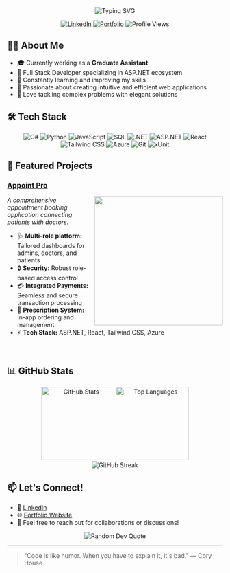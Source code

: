 <div align="center">
  <img src="https://readme-typing-svg.herokuapp.com?font=Fira+Code&size=27&duration=3000&pause=1000&color=2E97F7&center=true&vCenter=true&width=435&lines=I'm+Hemanth+Reddy!;Full+Stack+Developer;ASP.NET+%7C+React+%7C+Azure;Always+learning+new+things" alt="Typing SVG" />
</div>

<p align="center">
  <a href="https://www.linkedin.com/in/hemanth-reddy--"><img src="https://img.shields.io/badge/LinkedIn-0077B5?style=for-the-badge&logo=linkedin&logoColor=white" alt="LinkedIn"></a>
  <a href="https://hemanthreddy.tech"><img src="https://img.shields.io/badge/Portfolio-000000?style=for-the-badge&logo=About.me&logoColor=white" alt="Portfolio"></a>
  <img src="https://komarev.com/ghpvc/?username=HemanthReddy4368&style=for-the-badge&color=blue" alt="Profile Views"/>
</p>

## 👨‍💻 About Me

- 🎓 Currently working as a **Graduate Assistant**
- 💼 Full Stack Developer specializing in ASP.NET ecosystem
- 🌱 Constantly learning and improving my skills
- 🔭 Passionate about creating intuitive and efficient web applications
- 🚀 Love tackling complex problems with elegant solutions

## 🛠️ Tech Stack

<div align="center">
  <img src="https://img.shields.io/badge/C%23-239120?style=for-the-badge&logo=c-sharp&logoColor=white" alt="C#" />
  <img src="https://img.shields.io/badge/Python-3776AB?style=for-the-badge&logo=python&logoColor=white" alt="Python" />
  <img src="https://img.shields.io/badge/JavaScript-F7DF1E?style=for-the-badge&logo=javascript&logoColor=black" alt="JavaScript" />
  <img src="https://img.shields.io/badge/SQL-4479A1?style=for-the-badge&logo=mysql&logoColor=white" alt="SQL" />
  <img src="https://img.shields.io/badge/.NET-5C2D91?style=for-the-badge&logo=.net&logoColor=white" alt=".NET" />
  <img src="https://img.shields.io/badge/ASP.NET-512BD4?style=for-the-badge&logo=dotnet&logoColor=white" alt="ASP.NET" />
  <img src="https://img.shields.io/badge/React-20232A?style=for-the-badge&logo=react&logoColor=61DAFB" alt="React" />
  <img src="https://img.shields.io/badge/Tailwind_CSS-38B2AC?style=for-the-badge&logo=tailwind-css&logoColor=white" alt="Tailwind CSS" />
  <img src="https://img.shields.io/badge/Azure-0089D6?style=for-the-badge&logo=microsoft-azure&logoColor=white" alt="Azure" />
  <img src="https://img.shields.io/badge/Git-F05032?style=for-the-badge&logo=git&logoColor=white" alt="Git" />
  <img src="https://img.shields.io/badge/xUnit-512BD4?style=for-the-badge&logo=dotnet&logoColor=white" alt="xUnit" />
</div>

## 🌟 Featured Projects

### [Appoint Pro]([https://github.com/HemanthReddy4368/AppointPro](https://appointpro-bwb9dahea3c4chgx.canadacentral-01.azurewebsites.net/))
<img align="right" width="300" src="https://github-readme-stats.vercel.app/api/pin/?username=HemanthReddy4368&repo=AppointPro&theme=react" />

_A comprehensive appointment booking application connecting patients with doctors._

- 🩺 **Multi-role platform:** Tailored dashboards for admins, doctors, and patients
- 🔒 **Security:** Robust role-based access control
- 💳 **Integrated Payments:** Seamless and secure transaction processing
- 💊 **Prescription System:** In-app ordering and management
- ⚡ **Tech Stack:** ASP.NET, React, Tailwind CSS, Azure

<br clear="right"/>

## 📊 GitHub Stats

<div align="center">
  <img src="https://github-readme-stats.vercel.app/api?username=HemanthReddy4368&show_icons=true&theme=react" alt="GitHub Stats" height="170"/>
  <img src="https://github-readme-stats.vercel.app/api/top-langs/?username=HemanthReddy4368&layout=compact&theme=react" alt="Top Languages" height="170"/>
</div>

<div align="center">
  <img src="https://github-readme-streak-stats.herokuapp.com/?user=HemanthReddy4368&theme=react" alt="GitHub Streak"/>
</div>

## 📫 Let's Connect!

- 💼 [LinkedIn](https://www.linkedin.com/in/hemanth-reddy--)
- 🌐 [Portfolio Website](https://hemanthreddy.tech)
- 📧 Feel free to reach out for collaborations or discussions!

<div align="center">
  <img src="https://quotes-github-readme.vercel.app/api?type=horizontal&theme=radical" alt="Random Dev Quote"/>
</div>

---

> "Code is like humor. When you have to explain it, it's bad." — Cory House
